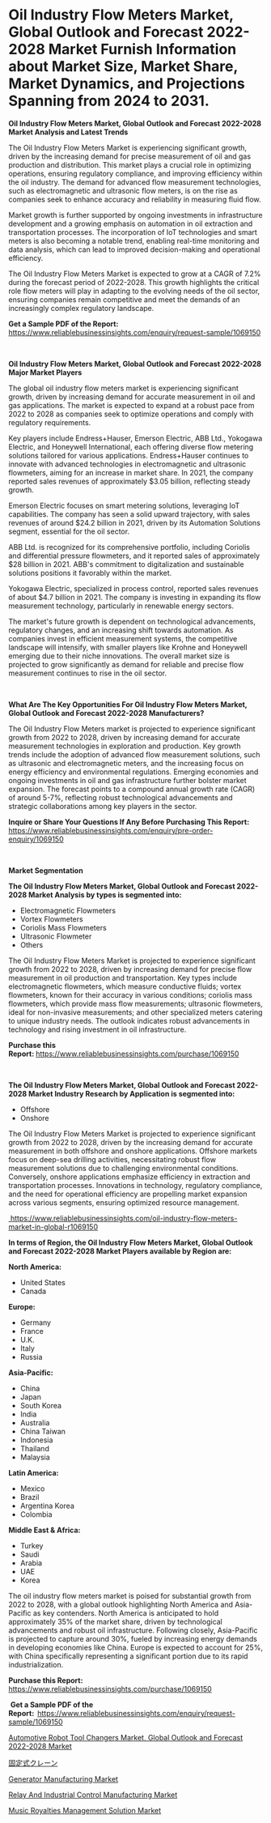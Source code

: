 <p><h1>Oil Industry Flow Meters Market, Global Outlook and Forecast 2022-2028 Market Furnish Information about Market Size, Market Share, Market Dynamics, and Projections Spanning from 2024 to 2031.</h1></p><p><strong>Oil Industry Flow Meters Market, Global Outlook and Forecast 2022-2028 Market Analysis and Latest Trends</strong></p>
<p><p>The Oil Industry Flow Meters Market is experiencing significant growth, driven by the increasing demand for precise measurement of oil and gas production and distribution. This market plays a crucial role in optimizing operations, ensuring regulatory compliance, and improving efficiency within the oil industry. The demand for advanced flow measurement technologies, such as electromagnetic and ultrasonic flow meters, is on the rise as companies seek to enhance accuracy and reliability in measuring fluid flow.</p><p>Market growth is further supported by ongoing investments in infrastructure development and a growing emphasis on automation in oil extraction and transportation processes. The incorporation of IoT technologies and smart meters is also becoming a notable trend, enabling real-time monitoring and data analysis, which can lead to improved decision-making and operational efficiency.</p><p>The Oil Industry Flow Meters Market is expected to grow at a CAGR of 7.2% during the forecast period of 2022-2028. This growth highlights the critical role flow meters will play in adapting to the evolving needs of the oil sector, ensuring companies remain competitive and meet the demands of an increasingly complex regulatory landscape.</p></p>
<p><strong>Get a Sample PDF of the Report:&nbsp;</strong> <a href="https://www.reliablebusinessinsights.com/enquiry/request-sample/1069150">https://www.reliablebusinessinsights.com/enquiry/request-sample/1069150</a></p>
<p>&nbsp;</p>
<p><strong>Oil Industry Flow Meters Market, Global Outlook and Forecast 2022-2028 Major Market Players</strong></p>
<p><p>The global oil industry flow meters market is experiencing significant growth, driven by increasing demand for accurate measurement in oil and gas applications. The market is expected to expand at a robust pace from 2022 to 2028 as companies seek to optimize operations and comply with regulatory requirements.</p><p>Key players include Endress+Hauser, Emerson Electric, ABB Ltd., Yokogawa Electric, and Honeywell International, each offering diverse flow metering solutions tailored for various applications. Endress+Hauser continues to innovate with advanced technologies in electromagnetic and ultrasonic flowmeters, aiming for an increase in market share. In 2021, the company reported sales revenues of approximately $3.05 billion, reflecting steady growth.</p><p>Emerson Electric focuses on smart metering solutions, leveraging IoT capabilities. The company has seen a solid upward trajectory, with sales revenues of around $24.2 billion in 2021, driven by its Automation Solutions segment, essential for the oil sector.</p><p>ABB Ltd. is recognized for its comprehensive portfolio, including Coriolis and differential pressure flowmeters, and it reported sales of approximately $28 billion in 2021. ABB's commitment to digitalization and sustainable solutions positions it favorably within the market.</p><p>Yokogawa Electric, specialized in process control, reported sales revenues of about $4.7 billion in 2021. The company is investing in expanding its flow measurement technology, particularly in renewable energy sectors.</p><p>The market's future growth is dependent on technological advancements, regulatory changes, and an increasing shift towards automation. As companies invest in efficient measurement systems, the competitive landscape will intensify, with smaller players like Krohne and Honeywell emerging due to their niche innovations. The overall market size is projected to grow significantly as demand for reliable and precise flow measurement continues to rise in the oil sector.</p></p>
<p>&nbsp;</p>
<p><strong>What Are The Key Opportunities For Oil Industry Flow Meters Market, Global Outlook and Forecast 2022-2028 Manufacturers?</strong></p>
<p><p>The Oil Industry Flow Meters market is projected to experience significant growth from 2022 to 2028, driven by increasing demand for accurate measurement technologies in exploration and production. Key growth trends include the adoption of advanced flow measurement solutions, such as ultrasonic and electromagnetic meters, and the increasing focus on energy efficiency and environmental regulations. Emerging economies and ongoing investments in oil and gas infrastructure further bolster market expansion. The forecast points to a compound annual growth rate (CAGR) of around 5-7%, reflecting robust technological advancements and strategic collaborations among key players in the sector.</p></p>
<p><strong>Inquire or Share Your Questions If Any Before Purchasing This Report:</strong> <a href="https://www.reliablebusinessinsights.com/enquiry/pre-order-enquiry/1069150">https://www.reliablebusinessinsights.com/enquiry/pre-order-enquiry/1069150</a></p>
<p>&nbsp;</p>
<p><strong>Market Segmentation</strong></p>
<p><strong>The Oil Industry Flow Meters Market, Global Outlook and Forecast 2022-2028 Market Analysis by types is segmented into:</strong></p>
<p><ul><li>Electromagnetic Flowmeters</li><li>Vortex Flowmeters</li><li>Coriolis Mass Flowmeters</li><li>Ultrasonic Flowmeter</li><li>Others</li></ul></p>
<p><p>The Oil Industry Flow Meters Market is projected to experience significant growth from 2022 to 2028, driven by increasing demand for precise flow measurement in oil production and transportation. Key types include electromagnetic flowmeters, which measure conductive fluids; vortex flowmeters, known for their accuracy in various conditions; coriolis mass flowmeters, which provide mass flow measurements; ultrasonic flowmeters, ideal for non-invasive measurements; and other specialized meters catering to unique industry needs. The outlook indicates robust advancements in technology and rising investment in oil infrastructure.</p></p>
<p><strong>Purchase this Report:&nbsp;</strong><a href="https://www.reliablebusinessinsights.com/purchase/1069150">https://www.reliablebusinessinsights.com/purchase/1069150</a></p>
<p>&nbsp;</p>
<p><strong>The Oil Industry Flow Meters Market, Global Outlook and Forecast 2022-2028 Market Industry Research by Application is segmented into:</strong></p>
<p><ul><li>Offshore</li><li>Onshore</li></ul></p>
<p><p>The Oil Industry Flow Meters Market is projected to experience significant growth from 2022 to 2028, driven by the increasing demand for accurate measurement in both offshore and onshore applications. Offshore markets focus on deep-sea drilling activities, necessitating robust flow measurement solutions due to challenging environmental conditions. Conversely, onshore applications emphasize efficiency in extraction and transportation processes. Innovations in technology, regulatory compliance, and the need for operational efficiency are propelling market expansion across various segments, ensuring optimized resource management.</p></p>
<p><a href="https://www.reliablebusinessinsights.com/oil-industry-flow-meters-market-in-global-r1069150">&nbsp;https://www.reliablebusinessinsights.com/oil-industry-flow-meters-market-in-global-r1069150</a></p>
<p><strong>In terms of Region, the Oil Industry Flow Meters Market, Global Outlook and Forecast 2022-2028 Market Players available by Region are:</strong></p>
<p>
    <p> <strong> North America: </strong>
        <ul>
            <li>United States</li>
            <li>Canada</li>
        </ul>
        </p> 
    <p> <strong> Europe: </strong>
        <ul>
            <li>Germany</li>
            <li>France</li>
            <li>U.K.</li>
            <li>Italy</li>
            <li>Russia</li>
        </ul>
        </p> 
    <p> <strong> Asia-Pacific: </strong>
        <ul>
            <li>China</li>
            <li>Japan</li>
            <li>South Korea</li>
            <li>India</li>
            <li>Australia</li>
            <li>China Taiwan</li>
            <li>Indonesia</li>
            <li>Thailand</li>
            <li>Malaysia</li>
        </ul>
        </p> 
    <p> <strong> Latin America: </strong>
        <ul>
            <li>Mexico</li>
            <li>Brazil</li>
            <li>Argentina Korea</li>
            <li>Colombia</li>
        </ul>
        </p> 
    <p> <strong> Middle East & Africa: </strong>
        <ul>
            <li>Turkey</li>
            <li>Saudi</li>
            <li>Arabia</li>
            <li>UAE</li>
            <li>Korea</li>
        </ul>
    </p>
    </p>
<p><p>The oil industry flow meters market is poised for substantial growth from 2022 to 2028, with a global outlook highlighting North America and Asia-Pacific as key contenders. North America is anticipated to hold approximately 35% of the market share, driven by technological advancements and robust oil infrastructure. Following closely, Asia-Pacific is projected to capture around 30%, fueled by increasing energy demands in developing economies like China. Europe is expected to account for 25%, with China specifically representing a significant portion due to its rapid industrialization.</p></p>
<p><strong>Purchase this Report: </strong><a href="https://www.reliablebusinessinsights.com/purchase/1069150">https://www.reliablebusinessinsights.com/purchase/1069150</a></p>
<p>&nbsp;<strong>Get a Sample PDF of the Report:&nbsp;&nbsp;</strong><a href="https://www.reliablebusinessinsights.com/enquiry/request-sample/1069150">https://www.reliablebusinessinsights.com/enquiry/request-sample/1069150</a></p>
<p><strong></strong></p>
<p><p><a href="https://github.com/wwwkeltoum/Market-Research-Report-List-4/blob/main/automotive-robot-tool-changers-market-global-outlook-and-forecast-2022-2028-market.md">Automotive Robot Tool Changers Market, Global Outlook and Forecast 2022-2028 Market</a></p><p><a href="https://medium.com/@qyzhmeiu47/%E5%9B%BA%E5%AE%9A%E3%82%AF%E3%83%AC%E3%83%BC%E3%83%B3%E5%B8%82%E5%A0%B4%E3%81%AE%E8%A6%8F%E6%A8%A1-%E5%B8%82%E5%A0%B4%E3%82%BB%E3%82%B0%E3%83%A1%E3%83%B3%E3%83%86%E3%83%BC%E3%82%B7%E3%83%A7%E3%83%B3-%E5%B8%82%E5%A0%B4%E3%83%88%E3%83%AC%E3%83%B3%E3%83%89-%E3%81%8A%E3%82%88%E3%81%B3%E6%88%90%E9%95%B7%E5%88%86%E6%9E%90%E4%BA%88%E6%B8%AC%E3%82%922031%E5%B9%B4%E3%81%BE%E3%81%A7%E3%81%AB%E5%AE%9A%E3%82%81%E3%82%8B-a08a9b3b7fc4">固定式クレーン</a></p><p><a href="https://www.linkedin.com/pulse/global-generator-manufacturing-market-sector-types-applications-ddxue?trackingId=OOUsyS3ZSsCEskvat%2F2FDg%3D%3D">Generator Manufacturing Market</a></p><p><a href="https://www.linkedin.com/pulse/relay-industrial-control-manufacturing-market-trends-focusing-3love?trackingId=3F85Co%2BpRj%2B4vfYPQc7Cvw%3D%3D">Relay And Industrial Control Manufacturing Market</a></p><p><a href="https://medium.com/@obiemante_40648/insights-into-the-music-royalties-management-solution-market-market-players-market-size-e33856eb0014">Music Royalties Management Solution Market</a></p></p>